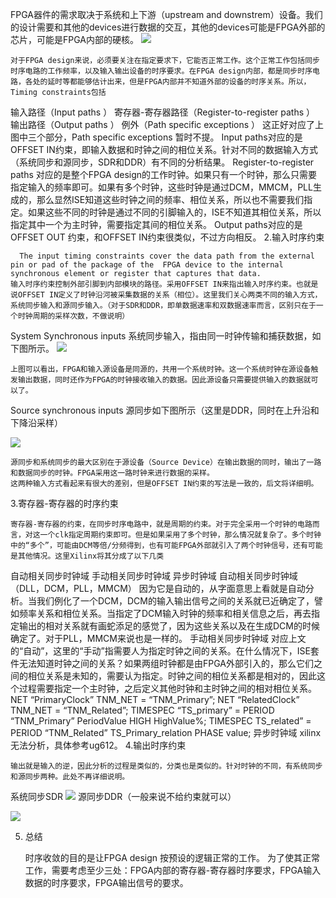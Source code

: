  FPGA器件的需求取决于系统和上下游（upstream and downstrem）设备。我们的设计需要和其他的devices进行数据的交互，其他的devices可能是FPGA外部的芯片，可能是FPGA内部的硬核。
 ![](http://xilinx.eetop.cn/attachments/2015/08/3_2015082017160413xRq.png)

 
    对于FPGA design来说，必须要关注在指定要求下，它能否正常工作。这个正常工作包括同步时序电路的工作频率，以及输入输出设备的时序要求。在FPGA design内部，都是同步时序电路，各处的延时等都能够估计出来，但是FPGA内部并不知道外部的设备的时序关系。所以，Timing constraints包括
输入路径（Input paths ）
寄存器-寄存器路径（Register-to-register paths ）
输出路径（Output paths ）
例外（Path specific exceptions ）
    这正好对应了上图中三个部分，Path specific exceptions 暂时不提。
    Input paths对应的是OFFSET IN约束，即输入数据和时钟之间的相位关系。针对不同的数据输入方式（系统同步和源同步，SDR和DDR）有不同的分析结果。
    Register-to-register paths 对应的是整个FPGA design的工作时钟。如果只有一个时钟，那么只需要指定输入的频率即可。如果有多个时钟，这些时钟是通过DCM，MMCM，PLL生成的，那么显然ISE知道这些时钟之间的频率、相位关系，所以也不需要我们指定。如果这些不同的时钟是通过不同的引脚输入的，ISE不知道其相位关系，所以指定其中一个为主时钟，需要指定其间的相位关系。
    Output paths对应的是OFFSET OUT 约束，和OFFSET IN约束很类似，不过方向相反。
2.输入时序约束

      The input timing constraints cover the data path from the external pin or pad of the package of the  FPGA device to the internal synchronous element or register that captures that data.
    输入时序约束控制外部引脚到内部模块的路径。采用OFFSET IN来指出输入时序约束。也就是说OFFSET IN定义了时钟沿河被采集数据的关系（相位）。这里我们关心两类不同的输入方式，系统同步输入和源同步输入。（对于SDR和DDR，即单数据速率和双数据速率而言，区别只在于一个时钟周期的采样次数，不做说明）
System Synchronous inputs
    系统同步输入，指由同一时钟传输和捕获数据，如下图所示。
![](http://xilinx.eetop.cn/attachments/2015/08/3_201508201716042mssi.png)
 
    上图可以看出，FPGA和输入源设备是同源的，共用一个系统时钟。这一个系统时钟在源设备触发输出数据，同时还作为FPGA的时钟接收输入的数据。因此源设备只需要提供输入的数据就可以了。
Source synchronous inputs
    源同步如下图所示（这里是DDR，同时在上升沿和下降沿采样）
 
![](http://xilinx.eetop.cn/attachments/2015/08/3_2015082017160438wOO.png)
   
    源同步和系统同步的最大区别在于源设备（Source Device）在输出数据的同时，输出了一路和数据同步的时钟。FPGA采用这一路时钟来进行数据的采样。
    这两种输入方式看起来有很大的差别，但是OFFSET IN约束的写法是一致的，后文将详细明。
3.寄存器-寄存器的时序约束

    寄存器-寄存器的约束，在同步时序电路中，就是周期的约束。对于完全采用一个时钟的电路而言，对这一个clk指定周期约束即可。但是如果采用了多个时钟，那么情况就复杂了。多个时钟中的“多个”，可能由DCM等倍/分频得到，也有可能FPGA外部就引入了两个时钟信号，还有可能是其他情况。这里Xilinx将其分成了以下几类
自动相关同步时钟域
手动相关同步时钟域
异步时钟域
自动相关同步时钟域（DLL，DCM，PLL，MMCM）
    因为它是自动的，从字面意思上看就是自动分析。当我们例化了一个DCM，DCM的输入输出信号之间的关系就已近确定了，譬如频率关系和相位关系。当指定了DCM输入时钟的频率和相关信息之后，再去指定输出的相对关系就有画蛇添足的感觉了，因为这些关系以及在生成DCM的时候确定了。对于PLL，MMCM来说也是一样的。
手动相关同步时钟域
    对应上文的“自动”，这里的“手动”指需要人为指定时钟之间的关系。在什么情况下，ISE套件无法知道时钟之间的关系？如果两组时钟都是由FPGA外部引入的，那么它们之间的相位关系是未知的，需要认为指定。时钟之间的相位关系都是相对的，因此这个过程需要指定一个主时钟，之后定义其他时钟和主时钟之间的相对相位关系。
    NET “PrimaryClock” TNM_NET = “TNM_Primary”;
    NET “RelatedClock” TNM_NET = “TNM_Related”;
    TIMESPEC “TS_primary” = PERIOD “TNM_Primary” PeriodValue HIGH HighValue%;
    TIMESPEC TS_related” = PERIOD “TNM_Related” TS_Primary_relation PHASE value;
异步时钟域
    xilinx无法分析，具体参考ug612。
4.输出时序约束

    输出就是输入的逆，因此分析的过程是类似的，分类也是类似的。针对时钟的不同，有系统同步和源同步两种。此处不再详细说明。
系统同步SDR
![](http://xilinx.eetop.cn/attachments/2015/08/3_201508201716044b7H1.png)
源同步DDR（一般来说不给约束就可以）

![](http://xilinx.eetop.cn/attachments/2015/08/3_201508201716045ELCe.png)
 
5. 总结

    时序收敛的目的是让FPGA design 按预设的逻辑正常的工作。
    为了使其正常工作，需要考虑至少三处：FPGA内部的寄存器-寄存器时序要求，FPGA输入数据的时序要求，FPGA输出信号的要求。